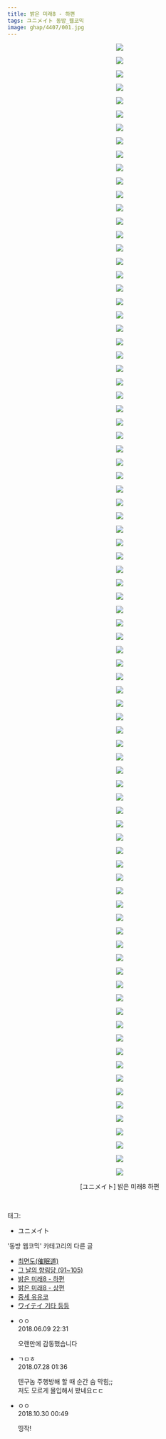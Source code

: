 ```yaml
---
title: 밝은 미래8 - 하편
tags: ユニメイト 동방_웹코믹
image: ghap/4407/001.jpg
---
```

<div class="article">
<p style="text-align: center; clear: none; float: none;"><img src="{{ site.nasurl }}/ghap/4407/001.jpg"/></p>
<p style="text-align: center; clear: none; float: none;"><img src="{{ site.nasurl }}/ghap/4407/002.jpg"/></p>
<p style="text-align: center; clear: none; float: none;"><img src="{{ site.nasurl }}/ghap/4407/003.jpg"/></p>
<p style="text-align: center; clear: none; float: none;"><img src="{{ site.nasurl }}/ghap/4407/004.jpg"/></p>
<p style="text-align: center; clear: none; float: none;"><img src="{{ site.nasurl }}/ghap/4407/005.jpg"/></p>
<p style="text-align: center; clear: none; float: none;"><img src="{{ site.nasurl }}/ghap/4407/006.jpg"/></p>
<p style="text-align: center; clear: none; float: none;"><img src="{{ site.nasurl }}/ghap/4407/007.jpg"/></p>
<p style="text-align: center; clear: none; float: none;"><img src="{{ site.nasurl }}/ghap/4407/008.jpg"/></p>
<p style="text-align: center; clear: none; float: none;"><img src="{{ site.nasurl }}/ghap/4407/009.jpg"/></p>
<p style="text-align: center; clear: none; float: none;"><img src="{{ site.nasurl }}/ghap/4407/010.jpg"/></p>
<p style="text-align: center; clear: none; float: none;"><img src="{{ site.nasurl }}/ghap/4407/011.jpg"/></p>
<p style="text-align: center; clear: none; float: none;"><img src="{{ site.nasurl }}/ghap/4407/012.jpg"/></p>
<p style="text-align: center; clear: none; float: none;"><img src="{{ site.nasurl }}/ghap/4407/013.jpg"/></p>
<p style="text-align: center; clear: none; float: none;"><img src="{{ site.nasurl }}/ghap/4407/014.jpg"/></p>
<p style="text-align: center; clear: none; float: none;"><img src="{{ site.nasurl }}/ghap/4407/015.jpg"/></p>
<p style="text-align: center; clear: none; float: none;"><img src="{{ site.nasurl }}/ghap/4407/016.jpg"/></p>
<p style="text-align: center; clear: none; float: none;"><img src="{{ site.nasurl }}/ghap/4407/017.jpg"/></p>
<p style="text-align: center; clear: none; float: none;"><img src="{{ site.nasurl }}/ghap/4407/018.jpg"/></p>
<p style="text-align: center; clear: none; float: none;"><img src="{{ site.nasurl }}/ghap/4407/019.jpg"/></p>
<p style="text-align: center; clear: none; float: none;"><img src="{{ site.nasurl }}/ghap/4407/020.jpg"/></p>
<p style="text-align: center; clear: none; float: none;"><img src="{{ site.nasurl }}/ghap/4407/021.jpg"/></p>
<p style="text-align: center; clear: none; float: none;"><img src="{{ site.nasurl }}/ghap/4407/022.jpg"/></p>
<p style="text-align: center; clear: none; float: none;"><img src="{{ site.nasurl }}/ghap/4407/023.jpg"/></p>
<p style="text-align: center; clear: none; float: none;"><img src="{{ site.nasurl }}/ghap/4407/024.jpg"/></p>
<p style="text-align: center; clear: none; float: none;"><img src="{{ site.nasurl }}/ghap/4407/025.jpg"/></p>
<p style="text-align: center; clear: none; float: none;"><img src="{{ site.nasurl }}/ghap/4407/026.jpg"/></p>
<p style="text-align: center; clear: none; float: none;"><img src="{{ site.nasurl }}/ghap/4407/027.jpg"/></p>
<p style="text-align: center; clear: none; float: none;"><img src="{{ site.nasurl }}/ghap/4407/028.jpg"/></p>
<p style="text-align: center; clear: none; float: none;"><img src="{{ site.nasurl }}/ghap/4407/029.jpg"/></p>
<p style="text-align: center; clear: none; float: none;"><img src="{{ site.nasurl }}/ghap/4407/030.jpg"/></p>
<p style="text-align: center; clear: none; float: none;"><img src="{{ site.nasurl }}/ghap/4407/031.jpg"/></p>
<p style="text-align: center; clear: none; float: none;"><img src="{{ site.nasurl }}/ghap/4407/032.jpg"/></p>
<p style="text-align: center; clear: none; float: none;"><img src="{{ site.nasurl }}/ghap/4407/033.jpg"/></p>
<p style="text-align: center; clear: none; float: none;"><img src="{{ site.nasurl }}/ghap/4407/034.jpg"/></p>
<p style="text-align: center; clear: none; float: none;"><img src="{{ site.nasurl }}/ghap/4407/035.jpg"/></p>
<p style="text-align: center; clear: none; float: none;"><img src="{{ site.nasurl }}/ghap/4407/036.jpg"/></p>
<p style="text-align: center; clear: none; float: none;"><img src="{{ site.nasurl }}/ghap/4407/037.jpg"/></p>
<p style="text-align: center; clear: none; float: none;"><img src="{{ site.nasurl }}/ghap/4407/038.jpg"/></p>
<p style="text-align: center; clear: none; float: none;"><img src="{{ site.nasurl }}/ghap/4407/039.jpg"/></p>
<p style="text-align: center; clear: none; float: none;"><img src="{{ site.nasurl }}/ghap/4407/040.jpg"/></p>
<p style="text-align: center; clear: none; float: none;"><img src="{{ site.nasurl }}/ghap/4407/041.jpg"/></p>
<p style="text-align: center; clear: none; float: none;"><img src="{{ site.nasurl }}/ghap/4407/042.jpg"/></p>
<p style="text-align: center; clear: none; float: none;"><img src="{{ site.nasurl }}/ghap/4407/043.jpg"/></p>
<p style="text-align: center; clear: none; float: none;"><img src="{{ site.nasurl }}/ghap/4407/044.jpg"/></p>
<p style="text-align: center; clear: none; float: none;"><img src="{{ site.nasurl }}/ghap/4407/045.jpg"/></p>
<p style="text-align: center; clear: none; float: none;"><img src="{{ site.nasurl }}/ghap/4407/046.jpg"/></p>
<p style="text-align: center; clear: none; float: none;"><img src="{{ site.nasurl }}/ghap/4407/047.jpg"/></p>
<p style="text-align: center; clear: none; float: none;"><img src="{{ site.nasurl }}/ghap/4407/048.jpg"/></p>
<p style="text-align: center; clear: none; float: none;"><img src="{{ site.nasurl }}/ghap/4407/049.jpg"/></p>
<p style="text-align: center; clear: none; float: none;"><img src="{{ site.nasurl }}/ghap/4407/050.jpg"/></p>
<p style="text-align: center; clear: none; float: none;"><img src="{{ site.nasurl }}/ghap/4407/051.jpg"/></p>
<p style="text-align: center; clear: none; float: none;"><img src="{{ site.nasurl }}/ghap/4407/052.jpg"/></p>
<p style="text-align: center; clear: none; float: none;"><img src="{{ site.nasurl }}/ghap/4407/053.jpg"/></p>
<p style="text-align: center; clear: none; float: none;"><img src="{{ site.nasurl }}/ghap/4407/054.jpg"/></p>
<p style="text-align: center; clear: none; float: none;"><img src="{{ site.nasurl }}/ghap/4407/055.jpg"/></p>
<p style="text-align: center; clear: none; float: none;"><img src="{{ site.nasurl }}/ghap/4407/056.jpg"/></p>
<p style="text-align: center; clear: none; float: none;"><img src="{{ site.nasurl }}/ghap/4407/057.jpg"/></p>
<p style="text-align: center; clear: none; float: none;"><img src="{{ site.nasurl }}/ghap/4407/058.jpg"/></p>
<p style="text-align: center; clear: none; float: none;"><img src="{{ site.nasurl }}/ghap/4407/059.jpg"/></p>
<p style="text-align: center; clear: none; float: none;"><img src="{{ site.nasurl }}/ghap/4407/060.jpg"/></p>
<p style="text-align: center; clear: none; float: none;"><img src="{{ site.nasurl }}/ghap/4407/061.jpg"/></p>
<p style="text-align: center; clear: none; float: none;"><img src="{{ site.nasurl }}/ghap/4407/062.jpg"/></p>
<p style="text-align: center; clear: none; float: none;"><img src="{{ site.nasurl }}/ghap/4407/063.jpg"/></p>
<p style="text-align: center; clear: none; float: none;"><img src="{{ site.nasurl }}/ghap/4407/064.jpg"/></p>
<p style="text-align: center; clear: none; float: none;"><img src="{{ site.nasurl }}/ghap/4407/065.jpg"/></p>
<p style="text-align: center; clear: none; float: none;"><img src="{{ site.nasurl }}/ghap/4407/066.jpg"/></p>
<p style="text-align: center; clear: none; float: none;"><img src="{{ site.nasurl }}/ghap/4407/067.jpg"/></p>
<p style="text-align: center; clear: none; float: none;"><img src="{{ site.nasurl }}/ghap/4407/068.jpg"/></p>
<p style="text-align: center; clear: none; float: none;"><img src="{{ site.nasurl }}/ghap/4407/069.jpg"/></p>
<p style="text-align: center; clear: none; float: none;"><img src="{{ site.nasurl }}/ghap/4407/070.jpg"/></p>
<p style="text-align: center; clear: none; float: none;"><img src="{{ site.nasurl }}/ghap/4407/071.jpg"/></p>
<p style="text-align: center; clear: none; float: none;"><img src="{{ site.nasurl }}/ghap/4407/072.jpg"/></p>
<p style="text-align: center; clear: none; float: none;"><img src="{{ site.nasurl }}/ghap/4407/073.jpg"/></p>
<p style="text-align: center; clear: none; float: none;"><img src="{{ site.nasurl }}/ghap/4407/074.jpg"/></p>
<p style="text-align: center; clear: none; float: none;"><img src="{{ site.nasurl }}/ghap/4407/075.jpg"/></p>
<p style="text-align: center; clear: none; float: none;"><img src="{{ site.nasurl }}/ghap/4407/076.jpg"/></p>
<p style="text-align: center; clear: none; float: none;"><img src="{{ site.nasurl }}/ghap/4407/077.jpg"/></p>
<p style="text-align: center; clear: none; float: none;"><img src="{{ site.nasurl }}/ghap/4407/078.jpg"/></p>
<p style="text-align: center; clear: none; float: none;"><img src="{{ site.nasurl }}/ghap/4407/079.jpg"/></p>
<p style="text-align: center; clear: none; float: none;"><img src="{{ site.nasurl }}/ghap/4407/080.jpg"/></p>
<p style="text-align: center; clear: none; float: none;"><img src="{{ site.nasurl }}/ghap/4407/081.jpg"/></p>
<p style="text-align: center; clear: none; float: none;"><img src="{{ site.nasurl }}/ghap/4407/082.jpg"/></p>
<p style="text-align: center; clear: none; float: none;"><img src="{{ site.nasurl }}/ghap/4407/083.jpg"/></p>
<p style="text-align: center; clear: none; float: none;"><img src="{{ site.nasurl }}/ghap/4407/084.jpg"/></p>
<p style="text-align: center; clear: none; float: none;"><img src="{{ site.nasurl }}/ghap/4407/085.jpg"/></p>
<p style="text-align: center; clear: none; float: none;">[ユニメイト] 밝은 미래8 하편</p>
<p><br/></p>
</div><div class="tagTrail">
<p>태그: </p>
<ul>
<li>ユニメイト</li>
</ul>
</div><div class="another">
<p>'동방 웹코믹' 카테고리의 다른 글</p>
<ul>
<li><a href="/2018-06-17-ghap_4473">최면도(催眠道)</a></li>
<li><a href="/2018-06-17-ghap_4472">그 날의 향림당 (91~105)</a></li>
<li><a href="/2018-06-08-ghap_4407">밝은 미래8 - 하편</a></li>
<li><a href="/2018-06-08-ghap_4406">밝은 미래8 - 상편</a></li>
<li><a href="/2018-06-03-ghap_4398">중세 유유코</a></li>
<li><a href="/2018-05-27-ghap_4390">ワイテイ 기타 등등</a></li>
</ul>
</div><div class="cb_module cb_fluid">
<div class="cb_wrt cb_profile">
<div class="comment">
<ul>
<li class="cb_thumb_off" id="comment15268579">
<div class="cb_comment_area">
<div class="cb_info_area">
<div class="cb_section">
<span class="cb_nick_name">ㅇㅇ</span>
</div>
<div class="cb_section">
<span class="cb_date">2018.06.09 22:31 </span>
</div>
</div>
<div class="cb_dsc_comment">
<p class="cb_dsc">
											오랜만에 감동했습니다
										</p>
</div>
</div></li>
<li class="cb_thumb_off" id="comment15295292">
<div class="cb_comment_area">
<div class="cb_info_area">
<div class="cb_section">
<span class="cb_nick_name">ㄱㅁㅎ</span>
</div>
<div class="cb_section">
<span class="cb_date">2018.07.28 01:36 </span>
</div>
</div>
<div class="cb_dsc_comment">
<p class="cb_dsc">
											텐구놈 주행방해 할 때 순간 숨 막힘;;<br/>
저도 모르게 몰입해서 봤네요ㄷㄷ
										</p>
</div>
</div></li>
<li class="cb_thumb_off" id="comment15364763">
<div class="cb_comment_area">
<div class="cb_info_area">
<div class="cb_section">
<span class="cb_nick_name">ㅇㅇ</span>
</div>
<div class="cb_section">
<span class="cb_date">2018.10.30 00:49 </span>
</div>
</div>
<div class="cb_dsc_comment">
<p class="cb_dsc">
											띵작!
										</p>
</div>
</div></li>
</ul>
</div>
</div><!-- commentList close -->
</div>